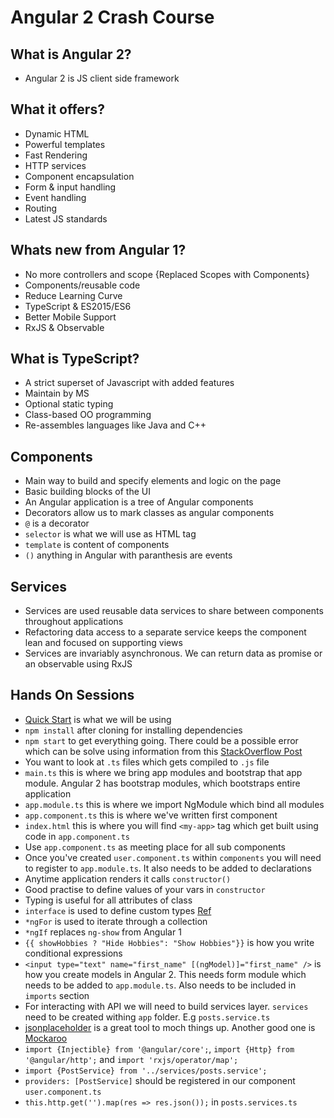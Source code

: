 # Angular 2 Crash Course

## What is Angular 2?

- Angular 2 is JS client side framework

## What it offers?

- Dynamic HTML
- Powerful templates
- Fast Rendering
- HTTP services
- Component encapsulation
- Form & input handling 
- Event handling 
- Routing 
- Latest JS standards 

## Whats new from Angular 1?

- No more controllers and scope {Replaced Scopes with Components}
- Components/reusable code
- Reduce Learning Curve
- TypeScript & ES2015/ES6
- Better Mobile Support
- RxJS & Observable

## What is TypeScript?

- A strict superset of Javascript with added features
- Maintain by MS
- Optional static typing
- Class-based OO programming
- Re-assembles languages like Java and C++

## Components

- Main way to build and specify elements and logic on the page
- Basic building blocks of the UI
- An Angular application is a tree of Angular components
- Decorators allow us to mark classes as angular components
- `@` is a decorator
- `selector` is what we will use as HTML tag
- `template` is content of components
- `()` anything in Angular with paranthesis are events

## Services

- Services are used reusable data services to share between components throughout applications
- Refactoring data access to a separate service keeps the component lean and focused on supporting views
- Services are invariably asynchronous. We can return data as promise or an observable using RxJS

## Hands On Sessions

- [Quick Start](https://github.com/angular/quickstart) is what we will be using
- `npm install` after cloning for installing dependencies
- `npm start` to get everything going. There could be a possible error which can be solve using information from this [StackOverflow Post](http://stackoverflow.com/questions/34335340/angular2-quickstart-npm-start-is-not-working-correctly)
- You want to look at `.ts` files which gets compiled to `.js` file
- `main.ts` this is where we bring app modules and bootstrap that app module. Angular 2 has bootstrap modules, which bootstraps entire application
- `app.module.ts` this is where we import NgModule which bind all modules
- `app.component.ts` this is where we've written first component
- `index.html` this is where you will find `<my-app>` tag which get built using code in `app.component.ts`
- Use `app.component.ts` as meeting place for all sub components
- Once you've created `user.component.ts` within `components` you will need to register to `app.module.ts`. It also needs to be added to declarations
- Anytime application renders it calls `constructor()`
- Good practise to define values of your vars in `constructor`
- Typing is useful for all attributes of class
- `interface` is used to define custom types [Ref](https://angular-2-training-book.rangle.io/handout/features/interfaces.html)
- `*ngFor` is used to iterate through a collection
- `*ngIf` replaces `ng-show` from Angular 1
- `{{ showHobbies ? "Hide Hobbies": "Show Hobbies"}}` is how you write conditional expressions
- `<input type="text" name="first_name" [(ngModel)]="first_name" />` is how you create models in Angular 2. This needs form module which needs to be added to `app.module.ts`. Also needs to be included in `imports` section
- For interacting with API we will need to build services layer. `services` need to be created withing `app` folder. E.g `posts.service.ts`
- [jsonplaceholder](https://jsonplaceholder.typicode.com/) is a great tool to moch things up. Another good one is [Mockaroo](https://www.mockaroo.com/)
- `import {Injectible} from '@angular/core';`,  `import {Http} from '@angular/http';` and `import 'rxjs/operator/map';`
- `import {PostService} from '../services/posts.service';`
- `providers: [PostService]` should be registered in our component `user.component.ts`
- `this.http.get('').map(res => res.json());` in `posts.services.ts`